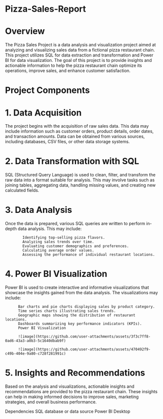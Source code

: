 # Pizza-Sales-Report

# Overview
The Pizza Sales Project is a data analysis and visualization project aimed at analyzing and visualizing sales data from a fictional pizza restaurant chain. This project utilizes SQL for data extraction and transformation and Power BI for data visualization. The goal of this project is to provide insights and actionable information to help the pizza restaurant chain optimize its operations, improve sales, and enhance customer satisfaction.

# Project Components
# 1. Data Acquisition
The project begins with the acquisition of raw sales data. This data may include information such as customer orders, product details, order dates, and transaction amounts. Data can be obtained from various sources, including databases, CSV files, or other data storage systems.

# 2. Data Transformation with SQL
SQL (Structured Query Language) is used to clean, filter, and transform the raw data into a format suitable for analysis. This may involve tasks such as joining tables, aggregating data, handling missing values, and creating new calculated fields.

# 3. Data Analysis
Once the data is prepared, various SQL queries are written to perform in-depth data analysis. This may include:

            Identifying top-selling pizza flavors.
            Analyzing sales trends over time.
            Evaluating customer demographics and preferences.
            Calculating average order values.
            Assessing the performance of individual restaurant locations.

# 4. Power BI Visualization
Power BI is used to create interactive and informative visualizations that showcase the insights gained from the data analysis. The visualizations may include:

          Bar charts and pie charts displaying sales by product category.
          Time series charts illustrating sales trends.
          Geographic maps showing the distribution of restaurant locations.
          Dashboards summarizing key performance indicators (KPIs).
          Power BI Visualization
          
          ![image](https://github.com/user-attachments/assets/3f3c7ff8-0ad6-43a3-a0b3-5c1640dbab9f)

          ![image](https://github.com/user-attachments/assets/470492f9-c49b-404e-9a80-c728f281991c)



# 5. Insights and Recommendations
Based on the analysis and visualizations, actionable insights and recommendations are provided to the pizza restaurant chain. These insights can help in making informed decisions to improve sales, marketing strategies, and overall business performance.

  Dependencies
  SQL database or data source
  Power BI Desktop
